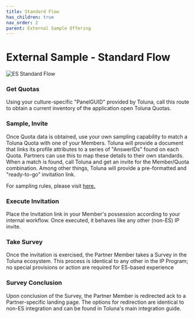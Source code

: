 ```yaml
---
title: Standard Flow
has_children: true
nav_order: 2
parent: External Sample Offering
---
```



# External Sample - Standard Flow

![ES Standard Flow](https://github.com/josh-toluna/tolunaintegratedpaneldocs/blob/master/resources/flows/IP%20Flow%20Diagrams-ES%20Standard%20Flow.png?raw=true)

### Get Quotas

Using your culture-specific "PanelGUID" provided by Toluna, call this route to obtain a current inventory of the application open Toluna Quotas.


### Sample, Invite

Once Quota data is obtained, use your own sampling capability to match a Toluna Quota with one of your Members. Toluna will provide a document that links its profile attributes to a series of "AnswerIDs" found on each Quota. Partners can use this to map these details to their own standards. When a match is found, call Toluna and get an invite for the Member/Quota combination. Among other things, Toluna will provide a pre-formatted and "ready-to-go" invitation link.

For sampling rules, please visit [here.](/externalsample/samplingrules)

### Execute Invitation

Place the Invitation link in your Member's possession according to your internal workflow. Once executed, it behaves like any other (non-ES) IP invite.


### Take Survey

Once the invitation is exercised, the Partner Member takes a Survey in the Toluna ecosystem. This process is identical to any other in the IP Program; no special provisions or action are required for ES-based experience


### Survey Conclusion

Upon conclusion of the Survey, the Partner Member is redirected ack to a Partner-specific landing page. The options for redirection are identical to non-ES integration and can be found in Toluna's main integration guide.
